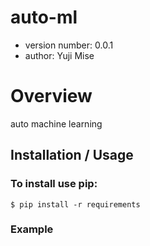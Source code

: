 # auto-ml

* version number: 0.0.1
* author: Yuji Mise

# Overview

auto machine learning

## Installation / Usage

### To install use pip:

```
$ pip install -r requirements
```

### Example
